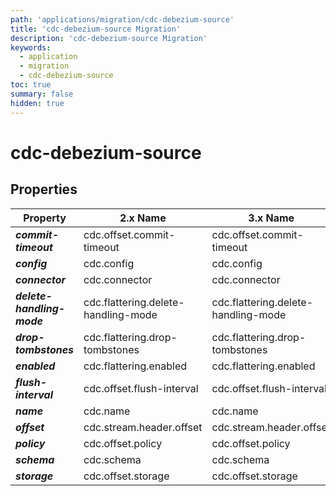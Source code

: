 ```yaml
---
path: 'applications/migration/cdc-debezium-source'
title: 'cdc-debezium-source Migration'
description: 'cdc-debezium-source Migration'
keywords:
  - application
  - migration
  - cdc-debezium-source
toc: true
summary: false
hidden: true
---
```


# cdc-debezium-source

## Properties

| Property                   | 2.x Name                            | 3.x Name                            |
| -------------------------- | ----------------------------------- | ----------------------------------- |
| **_commit-timeout_**       | cdc.offset.commit-timeout           | cdc.offset.commit-timeout           |
| **_config_**               | cdc.config                          | cdc.config                          |
| **_connector_**            | cdc.connector                       | cdc.connector                       |
| **_delete-handling-mode_** | cdc.flattering.delete-handling-mode | cdc.flattering.delete-handling-mode |
| **_drop-tombstones_**      | cdc.flattering.drop-tombstones      | cdc.flattering.drop-tombstones      |
| **_enabled_**              | cdc.flattering.enabled              | cdc.flattering.enabled              |
| **_flush-interval_**       | cdc.offset.flush-interval           | cdc.offset.flush-interval           |
| **_name_**                 | cdc.name                            | cdc.name                            |
| **_offset_**               | cdc.stream.header.offset            | cdc.stream.header.offset            |
| **_policy_**               | cdc.offset.policy                   | cdc.offset.policy                   |
| **_schema_**               | cdc.schema                          | cdc.schema                          |
| **_storage_**              | cdc.offset.storage                  | cdc.offset.storage                  |

